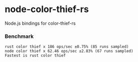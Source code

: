 # node-color-thief-rs

Node.js bindings for color-thief-rs

### Benchmark

```
rust color thief x 186 ops/sec ±0.75% (85 runs sampled)
node color thief x 62.46 ops/sec ±2.83% (67 runs sampled)
Fastest is rust color thief
```
